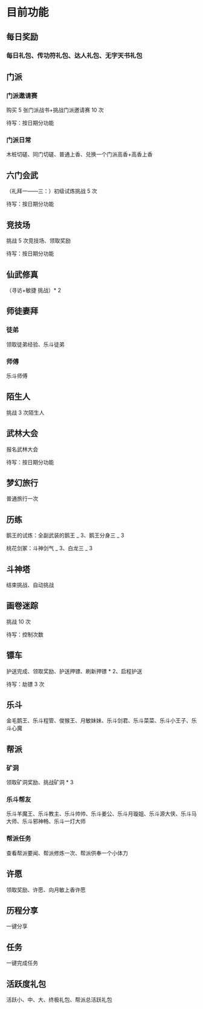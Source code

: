 # 目前功能

## 每日奖励

### 每日礼包、传功符礼包、达人礼包、无字天书礼包

## 门派

### 门派邀请赛

购买 5 张门派战书+挑战门派邀请赛 10 次

待写：按日期分功能

### 门派日常

木桩切磋、同门切磋、普通上香、兑换一个门派高香+高香上香

## 六门会武

（礼拜一——三：）初级试炼挑战 5 次

待写：按日期分功能

## 竞技场

挑战 5 次竞技场、领取奖励

待写：按日期分功能

## 仙武修真

（寻访+敏捷 挑战）\* 2

## 师徒妻拜

### 徒弟

领取徒弟经验、乐斗徒弟

### 师傅

乐斗师傅

## 陌生人

挑战 3 次陌生人

## 武林大会

报名武林大会

待写：按日期分功能

## 梦幻旅行

普通旅行一次

## 历练

鹅王的试炼：全副武装的鹅王 _ 3、鹅王分身三 _ 3

桃花剑冢：斗神剑气 _ 3、白龙三 _ 3

## 斗神塔

结束挑战、自动挑战

## 画卷迷踪

挑战 10 次

待写：控制次数

## 镖车

护送完成、领取奖励、护送押镖、刷新押镖 \* 2、启程护送

待写：劫镖 3 次

## 乐斗

金毛鹅王、乐斗程管、俊猴王、月敏妹妹、乐斗剑君、乐斗菜菜、乐斗小王子、乐斗心魔

## 帮派

### 矿洞

领取矿洞奖励、挑战矿洞 \* 3

### 乐斗帮友

乐斗羊魔王、乐斗教主、乐斗帅帅、乐斗姜公、乐斗月璇姐、乐斗源大侠、乐斗马大师、乐斗邪神畅、乐斗一灯大师

### 帮派任务

查看帮派要闻、帮派修炼一次、帮派供奉一个小体力

## 许愿

领取奖励、许愿、向月敏上香许愿

## 历程分享

一键分享

## 任务

一键完成任务

## 活跃度礼包

活跃小、中、大、终极礼包、帮派总活跃礼包
